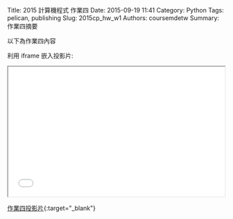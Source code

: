 Title: 2015 計算機程式 作業四
Date: 2015-09-19 11:41
Category: Python
Tags: pelican, publishing
Slug: 2015cp_hw_w1
Authors: coursemdetw
Summary: 作業四摘要

以下為作業四內容

利用 iframe 嵌入投影片:

<iframe src="40423218_cp_w4_p.html" width="500" height="300"></iframe>

[作業四投影片](40423218_cp_w4_p.html){:target="_blank"}